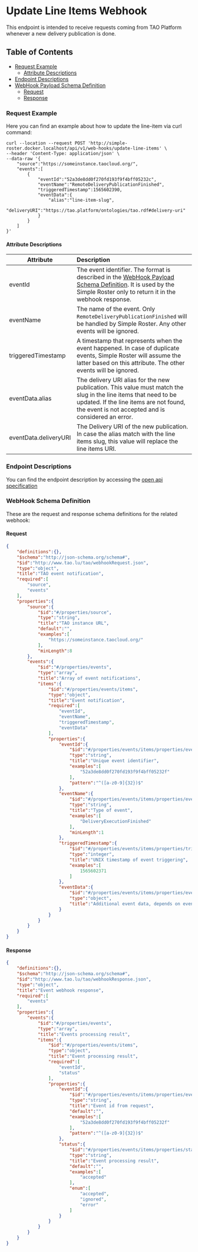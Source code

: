 # Update Line Items Webhook

This endpoint is intended to receive requests coming from TAO Platform whenever a new delivery publication is done.

## Table of Contents
- [Request Example](#request-example)
    - [Attribute Descriptions](#attribute-descriptions)
- [Endpoint Descriptions](#endpoint-descriptions)
- [WebHook Payload Schema Definition](#webHook-payload-schema-definition)
    - [Request](#request)
    - [Response](#response)

### Request Example

Here you can find an example about how to update the line-item via curl command:

```shell script
curl --location --request POST 'http://simple-roster.docker.localhost/api/v1/web-hooks/update-line-items' \
--header 'Content-Type: application/json' \
--data-raw '{
	"source":"https://someinstance.taocloud.org/",
	"events":[
        {
			"eventId":"52a3de8dd0f270fd193f9f4bff05232c",
			"eventName":"RemoteDeliveryPublicationFinished",
			"triggeredTimestamp":1565602390,
			"eventData":{
				"alias":"line-item-slug",
				"deliveryURI":"https://tao.platform/ontologies/tao.rdf#delivery-uri"
			}
		}
	]
}'
```

#### Attribute Descriptions

| Attribute                 | Description                                                                                                                                                                                                                 |
| --------------------------|:----------------------------------------------------------------------------------------------------------------------------------------------------------------------------------------------------------------------------|
| eventId                   | The event identifier. The format is described in the [WebHook Payload Schema Definition](#webHook-payload-schema-definition). It is used by the Simple Roster only to return it in the webhook response.                    |
| eventName                 | The name of the event. Only `RemoteDeliveryPublicationFinished` will be handled by Simple Roster. Any other events will be ignored.                                                                                         |
| triggeredTimestamp        | A timestamp that represents when the event happened. In case of duplicate events, Simple Roster will assume the latter based on this attribute. The other events will be ignored.                                           |
| eventData.alias           | The delivery URI alias for the new publication. This value must match the slug in the line items that need to be updated. If the line items are not found, the event is not accepted and is considered an error.            |
| eventData.deliveryURI     | The Delivery URI of the new publication. In case the alias match with the line items slug, this value will replace the line items URI.                                                                                      |


### Endpoint Descriptions

You can find the endpoint description by accessing the [open api specification](../../openapi/api_v1.yml)

### WebHook Schema Definition

These are the request and response schema definitions for the related webhook:

#### Request
```json
{
	"definitions":{},
	"$schema":"http://json-schema.org/schema#",
	"$id":"http://www.tao.lu/tao/webhookRequest.json",
	"type":"object",
	"title":"TAO event notification",
	"required":[
		"source",
		"events"
	],
	"properties":{
		"source":{
			"$id":"#/properties/source",
			"type":"string",
			"title":"TAO instance URL",
			"default":"",
			"examples":[
				"https://someinstance.taocloud.org/"
			],
			"minLength":8
		},
		"events":{
			"$id":"#/properties/events",
			"type":"array",
			"title":"Array of event notifications",
			"items":{
				"$id":"#/properties/events/items",
				"type":"object",
				"title":"Event notification",
				"required":[
					"eventId",
					"eventName",
					"triggeredTimestamp",
					"eventData"
				],
				"properties":{
					"eventId":{
						"$id":"#/properties/events/items/properties/eventId",
						"type":"string",
						"title":"Unique event identifier",
						"examples":[
							"52a3de8dd0f270fd193f9f4bff05232f"
						],
						"pattern":"^([a-z0-9]{32})$"
					},
					"eventName":{
						"$id":"#/properties/events/items/properties/eventName",
						"type":"string",
						"title":"Type of event",
						"examples":[
							"DeliveryExecutionFinished"
						],
						"minLength":1
					},
					"triggeredTimestamp":{
						"$id":"#/properties/events/items/properties/triggeredTimestamp",
						"type":"integer",
						"title":"UNIX timestamp of event triggering",
						"examples":[
							1565602371
						]
					},
					"eventData":{
						"$id":"#/properties/events/items/properties/eventData",
						"type":"object",
						"title":"Additional event data, depends on eventName"
					}
				}
			}
		}
	}
}
```

#### Response
```json
{
	"definitions":{},
	"$schema":"http://json-schema.org/schema#",
	"$id":"http://www.tao.lu/tao/webhookResponse.json",
	"type":"object",
	"title":"Event webhook response",
	"required":[
		"events"
	],
	"properties":{
		"events":{
			"$id":"#/properties/events",
			"type":"array",
			"title":"Events processing result",
			"items":{
				"$id":"#/properties/events/items",
				"type":"object",
				"title":"Event processing result",
				"required":[
					"eventId",
					"status"
				],
				"properties":{
					"eventId":{
						"$id":"#/properties/events/items/properties/eventId",
						"type":"string",
						"title":"Event id from request",
						"default":"",
						"examples":[
							"52a3de8dd0f270fd193f9f4bff05232f"
						],
						"pattern":"^([a-z0-9]{32})$"
					},
					"status":{
						"$id":"#/properties/events/items/properties/status",
						"type":"string",
						"title":"Event processing result",
						"default":"",
						"examples":[
							"accepted"
						],
						"enum":[
							"accepted",
							"ignored",
							"error"
						]
					}
				}
			}
		}
	}
}
```

